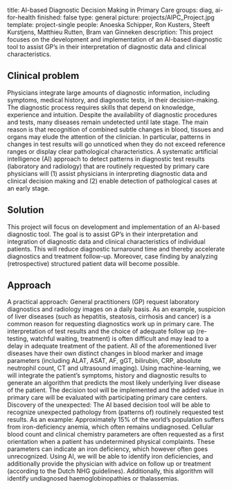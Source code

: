 title: AI-based Diagnostic Decision Making in Primary Care
groups: diag, ai-for-health
finished: false
type: general
picture: projects/AIPC_Project.jpg
template: project-single
people: Anoeska Schipper, Ron Kusters, Steeft Kurstjens, Matthieu Rutten, Bram van Ginneken 
description: This project focuses on the development and implementation of an AI-based diagnostic tool to assist GP’s in their interpretation of diagnostic data and clinical characteristics.

## Clinical problem

Physicians integrate large amounts of diagnostic information, including symptoms, medical history, and diagnostic tests, in their decision-making. The diagnostic process requires skills that depend on knowledge, experience and intuition. Despite the availability of diagnostic procedures and tests, many diseases remain undetected until late stage. The main reason is that recognition of combined subtle changes in blood, tissues and organs may elude the attention of the clinician. In particular, patterns in changes in test results will go unnoticed when they do not exceed reference ranges or display clear pathological characteristics. A systematic artificial intelligence (AI) approach to detect patterns in diagnostic test results (laboratory and radiology) that are routinely requested by primary care physicians will (1) assist physicians in interpreting diagnostic data and clinical decision making and (2) enable detection of pathological cases at an early stage.

## Solution

This project will focus on development and implementation of an AI-based diagnostic tool. The goal is to assist GP’s in their interpretation and integration of diagnostic data and clinical characteristics of individual patients. This will reduce diagnostic turnaround time and thereby accelerate diagnostics and treatment follow-up. Moreover, case finding by analyzing (retrospective) structured patient data will become possible.

## Approach

A practical approach: General practitioners (GP) request laboratory diagnostics and radiology images on a daily basis. As an example, suspicion of liver diseases (such as hepatitis, steatosis, cirrhosis and cancer) is a common reason for requesting diagnostics work up in primary care. The interpretation of test results and the choice of adequate follow up (re-testing, watchful waiting, treatment) is often difficult and may lead to a delay in adequate treatment of the patient. All of the aforementioned liver diseases have their own distinct changes in blood marker and image parameters (including ALAT, ASAT, AF, gGT, bilirubin, CRP, absolute neutrophil count, CT and ultrasound imaging). Using machine-learning, we will integrate the patient’s symptoms, history and diagnostic results to generate an algorithm that predicts the most likely underlying liver disease of the patient. The decision tool will be implemented and the added value in primary care will be evaluated with participating primary care centers. Discovery of the unexpected: The AI based decision tool will be able to recognize unexpected pathology from (patterns of) routinely requested test results. As an example: Approximately 15% of the world’s population suffers from iron-deficiency anemia, which often remains undiagnosed. Cellular blood count and clinical chemistry parameters are often requested as a first orientation when a patient has undetermined physical complaints. These parameters can indicate an iron deficiency, which however often goes unrecognized. Using AI, we will be able to identify iron deficiencies, and additionally provide the physician with advice on follow up or treatment (according to the Dutch NHG guidelines). Additionally, this algorithm will identify undiagnosed haemoglobinopathies or thalassemias.
